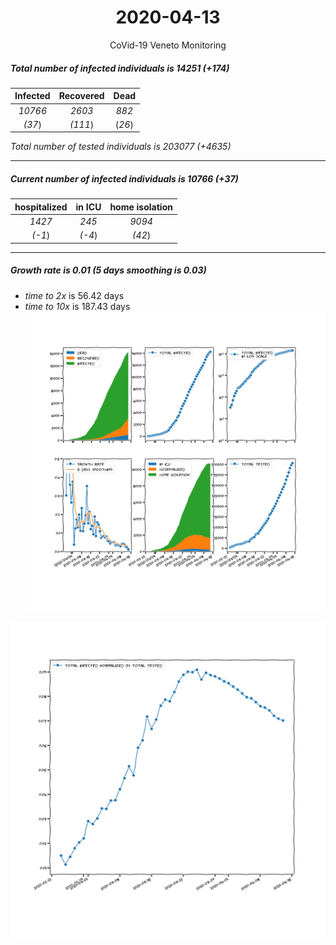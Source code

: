 <div align='center'>

# 2020-04-13
CoVid-19 Veneto Monitoring
</div>

##### Total number of infected individuals is 14251 (+174)
Infected | Recovered | Dead
:---: | :---: | :---:
*10766* | *2603* | *882*
*(37*) | *(111*) | (*26*)

*Total number of tested individuals is 203077 (+4635)*
***
##### Current number of infected individuals is 10766 (+37)
hospitalized | in ICU | home isolation
:---: | :---: | :---:
*1427* |*245* |*9094*
*(-1*) |*(-4*) |*(42*)
***
##### Growth rate is 0.01 (5 days smoothing is 0.03)
- *time to 2x* is 56.42 days
- *time to 10x* is 187.43 days
![stats][stats]

![infected_normalized][infected_normalized]

[stats]: stats_Veneto.png
[infected_normalized]: infected_normalized_Veneto.png
